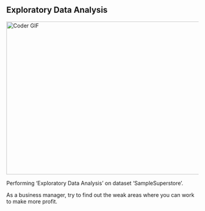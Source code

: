 ## Exploratory Data Analysis

<img align="center" src="https://beingdatum.com/wp-content/uploads/2019/12/EDA.png" alt="Coder GIF" width="700" height="400">


Performing ‘Exploratory Data Analysis’ on dataset ‘SampleSuperstore’.

As a business manager, try to find out the weak areas where you can work to
make more profit.
